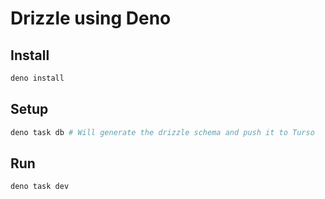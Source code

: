 # Drizzle using Deno

## Install

```bash
deno install
```

## Setup

```bash
deno task db # Will generate the drizzle schema and push it to Turso
```

## Run

```bash
deno task dev
```
